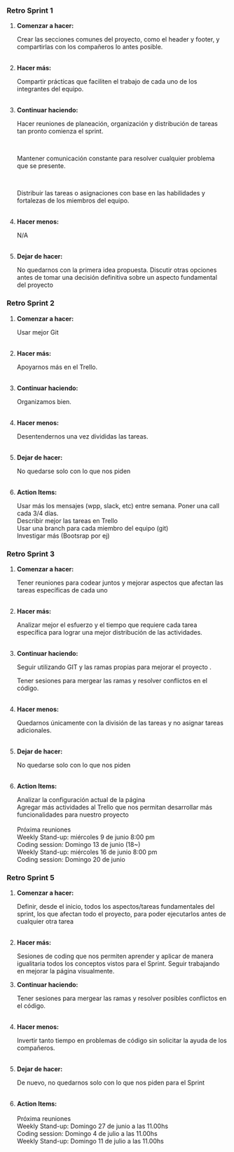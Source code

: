 <h3> Retro Sprint 1 </h3>
<ol>
  <li><b>Comenzar a hacer:</b></li>
  <p>Crear las secciones comunes del proyecto, como el header y footer, y compartirlas con los compañeros lo antes posible.</p>
  <br>
  <li><b>Hacer más:</b></li>
  <p>Compartir prácticas que faciliten el trabajo de cada uno de los integrantes del equipo.</p>
  <br>
  
  <li><b>Continuar haciendo:</b></li>
  <p>Hacer reuniones de planeación, organización y distribución de tareas tan pronto comienza el sprint.</p>
  <br>
  <p>Mantener comunicación constante para resolver cualquier problema que se presente.</p>
  <br>
  <p> Distribuir las tareas o asignaciones con base en las habilidades y fortalezas de los miembros del equipo.</p>
  <br>
  <li><b>Hacer menos:</b></li>
  <p>N/A</p><br>
  <li><b>Dejar de hacer:</b></li>
  <p>No quedarnos con la primera idea propuesta. Discutir otras opciones antes de tomar una decisión definitiva sobre un aspecto fundamental del proyecto </p>
</ol>

<h3> Retro Sprint 2 </h3>
<ol>
  <li><b>Comenzar a hacer:</b></li>
  <p>Usar mejor Git</p>
  <br>
  <li><b>Hacer más:</b></li>
  <p>Apoyarnos más en el Trello.</p>
  <br>
  
  <li><b>Continuar haciendo:</b></li>
  <p>Organizamos bien.</p>
  <br>
  <li><b>Hacer menos:</b></li>
  <p>Desentendernos una vez divididas las tareas. 
    </p>
  <br>
  <li><b>Dejar de hacer:</b></li>
  <p>No quedarse solo con lo que nos piden</p>
  <br>

  <li><b>Action Items:</b></li>
    <p>
    Usar más los mensajes (wpp, slack, etc) entre semana. Poner una call cada 3/4 días.
    <br>
    Describir mejor las tareas en Trello
    <br>
    Usar una branch para cada miembro del equipo (git)
    <br>
    Investigar más (Bootsrap por ej)
    </p>
</ol>

<h3> Retro Sprint 3 </h3>
<ol>
  <li><b>Comenzar a hacer:</b></li>
  <p>Tener reuniones para codear juntos y mejorar aspectos que afectan las tareas específicas de cada uno</p>
  <br>
  <li><b>Hacer más:</b></li>
  <p>Analizar mejor el esfuerzo y el tiempo que requiere cada tarea específica para lograr una mejor distribución de las actividades.</p>
  <br>
  
  <li><b>Continuar haciendo:</b></li>
  <p>Seguir utilizando GIT y las ramas propias para mejorar el proyecto .</p>
  <p>Tener sesiones para mergear las ramas y resolver conflictos en el código.</p>
  <br>
  <li><b>Hacer menos:</b></li>
  <p>Quedarnos únicamente con la división de las tareas y no asignar tareas adicionales.  
  </p>
  <br>
  <li><b>Dejar de hacer:</b></li>
  <p>No quedarse solo con lo que nos piden</p>
  <br>

  <li><b>Action Items:</b></li>
    <p>
    Analizar la configuración actual de la página
    <br>
    Agregar más actividades al Trello que nos permitan desarrollar más funcionalidades para nuestro proyecto
    <br>
    <br>
    Próxima reuniones
    <br>
    Weekly Stand-up: miércoles 9 de junio 8:00 pm 
    <br> 
    Coding session: Domingo 13 de junio (18~)
    <br>
     Weekly Stand-up: miércoles 16 de junio 8:00 pm
    <br>
    Coding session: Domingo 20 de junio
    
</ol>

<h3> Retro Sprint 5</h3>
<ol>
  <li><b>Comenzar a hacer:</b></li>
  <p>Definir, desde el inicio, todos los aspectos/tareas fundamentales del sprint, los que afectan todo el proyecto, para poder ejecutarlos antes de cualquier otra tarea</p>
  <br>
  <li><b>Hacer más:</b></li>
  <p>Sesiones de coding que nos permiten aprender y aplicar de manera igualitaria todos los conceptos vistos para el Sprint.
  Seguir trabajando en mejorar la página visualmente.
 
  
  
  <li><b>Continuar haciendo:</b></li>
  <p>Tener sesiones para mergear las ramas y resolver posibles conflictos en el código.</p>
  <br>
  <li><b>Hacer menos:</b></li>
  <p>Invertir tanto tiempo en problemas de código sin solicitar la ayuda de los compañeros.
  </p>
  <br>
  <li><b>Dejar de hacer:</b></li>
  <p>De nuevo, no quedarnos solo con lo que nos piden para el Sprint</p>
  <br>

  <li><b>Action Items:</b></li>
    <br>
    Próxima reuniones
    <br>
    Weekly Stand-up: Domingo 27 de junio a las 11.00hs
    <br> 
    Coding session: Domingo 4 de julio a las 11.00hs
    <br>
     Weekly Stand-up: Domingo 11 de julio a las 11.00hs
    


